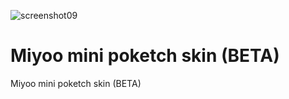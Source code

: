 ![screenshot09](https://user-images.githubusercontent.com/25871524/150566451-0808fa63-ba24-4d6d-ac3c-679ee161be55.png)

# Miyoo mini poketch skin (BETA)
 Miyoo mini poketch skin (BETA)
